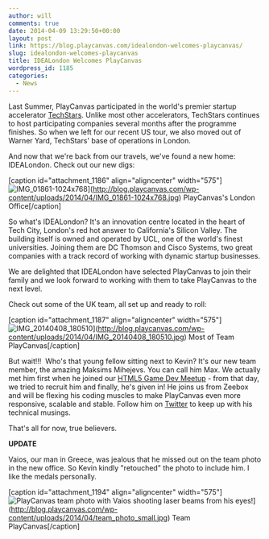 ```yaml
---
author: will
comments: true
date: 2014-04-09 13:29:50+00:00
layout: post
link: https://blog.playcanvas.com/idealondon-welcomes-playcanvas/
slug: idealondon-welcomes-playcanvas
title: IDEALondon Welcomes PlayCanvas
wordpress_id: 1185
categories:
  - News
---
```


Last Summer, PlayCanvas participated in the world's premier startup accelerator [TechStars](http://www.techstars.com/). Unlike most other accelerators, TechStars continues to host participating companies several months after the programme finishes. So when we left for our recent US tour, we also moved out of Warner Yard, TechStars' base of operations in London.

And now that we're back from our travels, we've found a new home: IDEALondon. Check out our new digs:

[caption id="attachment_1186" align="aligncenter" width="575"]![IMG_01861-1024x768](https://blog.playcanvas.com/wp-content/uploads/2014/04/IMG_01861-1024x768.jpg)](http://blog.playcanvas.com/wp-content/uploads/2014/04/IMG_01861-1024x768.jpg) PlayCanvas's London Office[/caption]

So what's IDEALondon? It's an innovation centre located in the heart of Tech City, London's red hot answer to California's Silicon Valley. The building itself is owned and operated by UCL, one of the world's finest universities. Joining them are DC Thomson and Cisco Systems, two great companies with a track record of working with dynamic startup businesses.

We are delighted that IDEALondon have selected PlayCanvas to join their family and we look forward to working with them to take PlayCanvas to the next level.

Check out some of the UK team, all set up and ready to roll:

[caption id="attachment_1187" align="aligncenter" width="575"]![IMG_20140408_180510](https://blog.playcanvas.com/wp-content/uploads/2014/04/IMG_20140408_180510.jpg)](http://blog.playcanvas.com/wp-content/uploads/2014/04/IMG_20140408_180510.jpg) Most of Team PlayCanvas[/caption]

But wait!!!  Who's that young fellow sitting next to Kevin? It's our new team member, the amazing Maksims Mihejevs. You can call him Max. We actually met him first when he joined our [HTML5 Game Dev Meetup](http://www.meetup.com/London-HTML5-Game-Developers/) - from that day, we tried to recruit him and finally, he's given in! He joins us from Zeebox and will be flexing his coding muscles to make PlayCanvas even more responsive, scalable and stable. Follow him on [Twitter](https://twitter.com/mrmaxm) to keep up with his technical musings.

That's all for now, true believers.

**UPDATE**

Vaios, our man in Greece, was jealous that he missed out on the team photo in the new office. So Kevin kindly "retouched" the photo to include him. I like the medals personally.

[caption id="attachment_1194" align="aligncenter" width="575"]![PlayCanvas team photo with Vaios shooting laser beams from his eyes!](https://blog.playcanvas.com/wp-content/uploads/2014/04/team_photo_small.jpg)](http://blog.playcanvas.com/wp-content/uploads/2014/04/team_photo_small.jpg) Team PlayCanvas[/caption]
